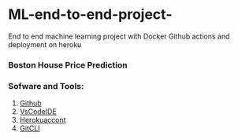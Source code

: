 # ML-end-to-end-project-
End to end machine learning project with Docker Github actions and deployment on heroku 

### Boston House Price Prediction

### Sofware and Tools:
1. [Github](https://github.com/)
2. [VsCodeIDE](https://code.visualstudio.com/)
3. [Herokuaccont](https://heroku.com/)
4. [GitCLI](https://git-scm.com/book/en/v2/Getting-Started-The-Command-Line)
